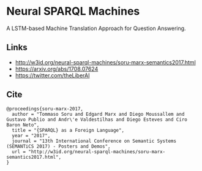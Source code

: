 # Neural SPARQL Machines
A LSTM-based Machine Translation Approach for Question Answering.

## Links

* http://w3id.org/neural-sparql-machines/soru-marx-semantics2017.html
* https://arxiv.org/abs/1708.07624
* https://twitter.com/theLiberAI

## Cite

```
@proceedings{soru-marx-2017,
  author = "Tommaso Soru and Edgard Marx and Diego Moussallem and Gustavo Publio and Andr\'e Valdestilhas and Diego Esteves and Ciro Baron Neto",
  title = "{SPARQL} as a Foreign Language",
  year = "2017",
  journal = "13th International Conference on Semantic Systems (SEMANTiCS 2017) - Posters and Demos",
  url = "http://w3id.org/neural-sparql-machines/soru-marx-semantics2017.html",
}
```
